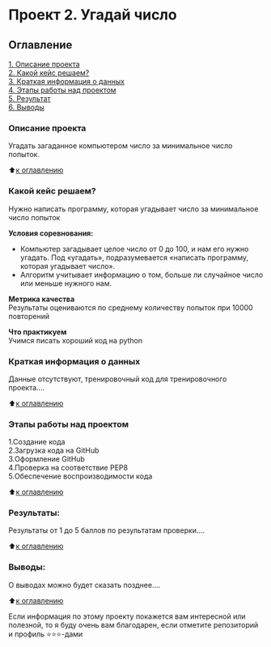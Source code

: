 # Проект 2. Угадай число

## Оглавление  
[1. Описание проекта](/Project_0/README.md#Описание-проекта)    
[2. Какой кейс решаем?](/Project_0/README.md#Какой-кейс-решаем)  
[3. Краткая информация о данных](/Project_0/README.md#Краткая-информация-о-данных)  
[4. Этапы работы над проектом](/Project_0/README.md#Этапы-работы-над-проектом)  
[5. Результат](/Project_0/README.md#Результаты)    
[6. Выводы](/Project_0/README.md#Выводы) 

### Описание проекта    
Угадать загаданное компьютером число за минимальное число попыток.

:arrow_up:[к оглавлению](/Project_0/README.md#Оглавление)


### Какой кейс решаем?    
Нужно написать программу, которая угадывает число за минимальное число попыток

**Условия соревнования:**  
- Компьютер загадывает целое число от 0 до 100, и нам его нужно угадать. Под «угадать», подразумевается «написать программу, которая угадывает число».
- Алгоритм учитывает информацию о том, больше ли случайное число или меньше нужного нам.

**Метрика качества**     
Результаты оцениваются по среднему количеству попыток при 10000 повторений

**Что практикуем**     
Учимся писать хороший код на python


### Краткая информация о данных
Данные отсутствуют, тренировочный код для тренировочного проекта....
  
:arrow_up:[к оглавлению](/Project_0/README.md#Оглавление)


### Этапы работы над проектом  
1.Создание кода     
2.Загрузка кода на GitHub       
3.Оформление GitHub     
4.Проверка на соответствие PEP8     
5.Обеспечение воспроизводимости кода

:arrow_up:[к оглавлению](/Project_0/README.md#Оглавление)


### Результаты:  
Результаты от 1 до 5 баллов по результатам проверки....

:arrow_up:[к оглавлению](/Project_0/README.md#Оглавление)


### Выводы:  
О выводах можно будет сказать позднее....

:arrow_up:[к оглавлению](README.md#Оглавление)


Если информация по этому проекту покажется вам интересной или полезной, то я буду очень вам благодарен, если отметите репозиторий и профиль ⭐️⭐️⭐️-дами
